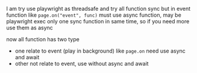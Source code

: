 I am try use playwright as threadsafe
and try all function sync but in event function
like `page.on("event", func)` must use async function,
may be playwright exec only one sync function in same time, 
so if you need more use them as async

now all function has two type 

- one relate to event (play in background) like `page.on` need use async and await
- other not relate to event, use without async and await